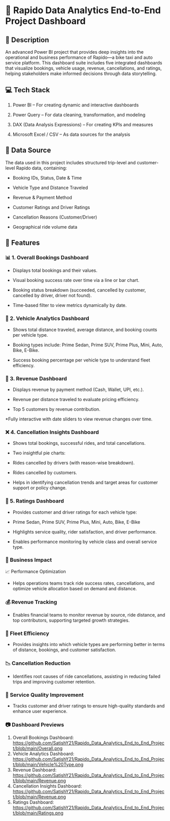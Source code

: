 # 🛵 Rapido Data Analytics End-to-End Project Dashboard
## 📝 Description

An advanced Power BI project that provides deep insights into the operational and business performance of Rapido—a bike taxi and auto service platform. This dashboard suite includes five integrated dashboards that visualize bookings, vehicle usage, revenue, cancellations, and ratings, helping stakeholders make informed decisions through data storytelling.

## 💻 Tech Stack

1. Power BI – For creating dynamic and interactive dashboards

2. Power Query – For data cleaning, transformation, and modeling

3. DAX (Data Analysis Expressions) – For creating KPIs and measures

4. Microsoft Excel / CSV – As data sources for the analysis

## 📂 Data Source

The data used in this project includes structured trip-level and customer-level Rapido data, containing:

* Booking IDs, Status, Date & Time

* Vehicle Type and Distance Traveled

* Revenue & Payment Method

* Customer Ratings and Driver Ratings

* Cancellation Reasons (Customer/Driver)

* Geographical ride volume data

## 🚀 Features
### 📊 1. Overall Bookings Dashboard
* Displays total bookings and their values.

* Visual booking success rate over time via a line or bar chart.

* Booking status breakdown (succeeded, cancelled by customer, cancelled by driver, driver not found).

* Time-based filter to view metrics dynamically by date.

### 🚗 2. Vehicle Analytics Dashboard
* Shows total distance traveled, average distance, and booking counts per vehicle type.

* Booking types include: Prime Sedan, Prime SUV, Prime Plus, Mini, Auto, Bike, E-Bike.

* Success booking percentage per vehicle type to understand fleet efficiency.

### 💸 3. Revenue Dashboard
* Displays revenue by payment method (Cash, Wallet, UPI, etc.).

* Revenue per distance traveled to evaluate pricing efficiency.

* Top 5 customers by revenue contribution.

*Fully interactive with date sliders to view revenue changes over time.

### ❌ 4. Cancellation Insights Dashboard
* Shows total bookings, successful rides, and total cancellations.

* Two insightful pie charts:

* Rides cancelled by drivers (with reason-wise breakdown).

* Rides cancelled by customers.

* Helps in identifying cancellation trends and target areas for customer support or policy change.

### 🌟 5. Ratings Dashboard
* Provides customer and driver ratings for each vehicle type:

* Prime Sedan, Prime SUV, Prime Plus, Mini, Auto, Bike, E-Bike

* Highlights service quality, rider satisfaction, and driver performance.

* Enables performance monitoring by vehicle class and overall service type.

### 📌 Business Impact
📈 Performance Optimization
* Helps operations teams track ride success rates, cancellations, and optimize vehicle allocation based on demand and distance.

### 💰 Revenue Tracking
* Enables financial teams to monitor revenue by source, ride distance, and top contributors, supporting targeted growth strategies.

### 🚗 Fleet Efficiency
* Provides insights into which vehicle types are performing better in terms of distance, bookings, and customer satisfaction.

### 📉 Cancellation Reduction
* Identifies root causes of ride cancellations, assisting in reducing failed trips and improving customer retention.

### 🌟 Service Quality Improvement
* Tracks customer and driver ratings to ensure high-quality standards and enhance user experience.

### 📷 Dashboard Previews
1. Overall Bookings Dashboard: https://github.com/SatishY21/Rapido_Data_Analytics_End_to_End_Project/blob/main/Overall.png
2. Vehicle Analytics Dashboard: https://github.com/SatishY21/Rapido_Data_Analytics_End_to_End_Project/blob/main/Vehicle%20Type.png
3. Revenue Dashboard: https://github.com/SatishY21/Rapido_Data_Analytics_End_to_End_Project/blob/main/Revenue.png
4. Cancellation Insights Dashboard: https://github.com/SatishY21/Rapido_Data_Analytics_End_to_End_Project/blob/main/Revenue.png
5. Ratings Dashboard: https://github.com/SatishY21/Rapido_Data_Analytics_End_to_End_Project/blob/main/Ratings.png
